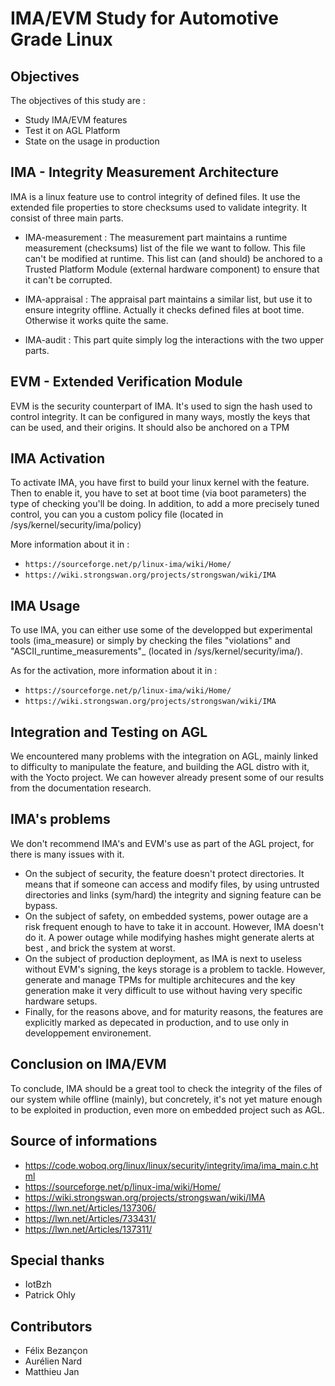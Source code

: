 # IMA/EVM Study for Automotive Grade Linux

## Objectives
The objectives of this study are :
- Study IMA/EVM features
- Test it on AGL Platform
- State on the usage in production

## IMA - Integrity Measurement Architecture
IMA is a linux feature use to control integrity of defined files. It use the extended file properties to
store checksums used to validate integrity. It consist of three main parts.

- IMA-measurement : The measurement part maintains a runtime measurement (checksums) list of the file we want to follow. This file
can't be modified at runtime. This list can (and should) be anchored to a Trusted Platform Module (external
hardware component) to ensure that it can't be corrupted.

- IMA-appraisal : The appraisal part maintains a similar list, but use it to ensure integrity offline. Actually it checks
defined files at boot time. Otherwise it works quite the same.

- IMA-audit : This part quite simply log the interactions with the two upper parts.

## EVM - Extended Verification Module
EVM is the security counterpart of IMA. It's used to sign the hash used to control integrity. It can be
configured in many ways, mostly the keys that can be used, and their origins. It should also be anchored on
a TPM

## IMA Activation
To activate IMA, you have first to build your linux kernel with the feature. Then to enable it, you have
to set at boot time (via boot parameters) the type of checking you'll be doing. In addition, to add a more
precisely tuned control, you can you a custom policy file (located in /sys/kernel/security/ima/policy)

More information about it in :
- `https://sourceforge.net/p/linux-ima/wiki/Home/`
- `https://wiki.strongswan.org/projects/strongswan/wiki/IMA`

<div style="page-break-after: always;"></div>

## IMA Usage
To use IMA, you can either use some of the developped but experimental tools (ima_measure) or simply by
checking the files "violations" and "ASCII_runtime_measurements"_ (located in /sys/kernel/security/ima/).

As for the activation, more information about it in :
- `https://sourceforge.net/p/linux-ima/wiki/Home/`
- `https://wiki.strongswan.org/projects/strongswan/wiki/IMA`

## Integration and Testing on AGL
We encountered many problems with the integration on AGL, mainly linked to difficulty to manipulate the feature,
and building the AGL distro with it, with the Yocto project. We can however already present some of our results
from the documentation research.


## IMA's problems
We don't recommend IMA's and EVM's use as part of the AGL project, for there is many issues with it.
- On the subject of security, the feature doesn't protect directories. It means that if someone can access
and modify files, by using untrusted directories and links (sym/hard) the integrity and signing feature can
be bypass.
- On the subject of safety, on embedded systems, power outage are a risk frequent enough to have to take it
in account. However, IMA doesn't do it. A power outage while modifying hashes might generate alerts at best
, and brick the system at worst.
- On the subject of production deployment, as IMA is next to useless without EVM's signing, the keys storage
is a problem to tackle. However, generate and manage TPMs for multiple architecures and the key generation
make it very difficult to use without having very specific hardware setups.
- Finally, for the reasons above, and for maturity reasons, the features are explicitly marked as depecated
in production, and to use only in developpement environement.

## Conclusion on IMA/EVM

To conclude, IMA should be  a great tool to check the integrity of the files of our system while offline (mainly),
but concretely, it's not yet mature enough to be exploited in production, even more on embedded
project such as AGL.

<div style="page-break-after: always;"></div>

## Source of informations
- https://code.woboq.org/linux/linux/security/integrity/ima/ima_main.c.html
- https://sourceforge.net/p/linux-ima/wiki/Home/
- https://wiki.strongswan.org/projects/strongswan/wiki/IMA
- https://lwn.net/Articles/137306/
- https://lwn.net/Articles/733431/
- https://lwn.net/Articles/137311/

## Special thanks
- IotBzh
- Patrick Ohly

## Contributors
- Félix Bezançon
- Aurélien Nard
- Matthieu Jan
